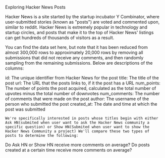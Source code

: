 Exploring Hacker News Posts

Hacker News is a site started by the startup incubator Y Combinator, where user-submitted stories (known as "posts") are voted and commented upon, similar to reddit. Hacker News is extremely popular in technology and startup circles, and posts that make it to the top of Hacker News' listings can get hundreds of thousands of visitors as a result.

You can find the data set here, but note that it has been reduced from almost 300,000 rows to approximately 20,000 rows by removing all submissions that did not receive any comments, and then randomly sampling from the remaining submissions. Below are descriptions of the columns:

id: The unique identifier from Hacker News for the post
title: The title of the post
url: The URL that the posts links to, if it the post has a URL
num_points: The number of points the post acquired, calculated as the total number of upvotes minus the total number of downvotes
num_comments: The number of comments that were made on the post
author: The username of the person who submitted the post
created_at: The date and time at which the post was submitted

    We're specifically interested in posts whose titles begin with either Ask HN(submited when user want to ask the Hacker News community a specific question) or Show HN(Submited when user want to show the Hacker News Community a project) We'll compare these two types of posts to determine the following:

Do Ask HN or Show HN receive more comments on average?
Do posts created at a certain time receive more comments on average?
